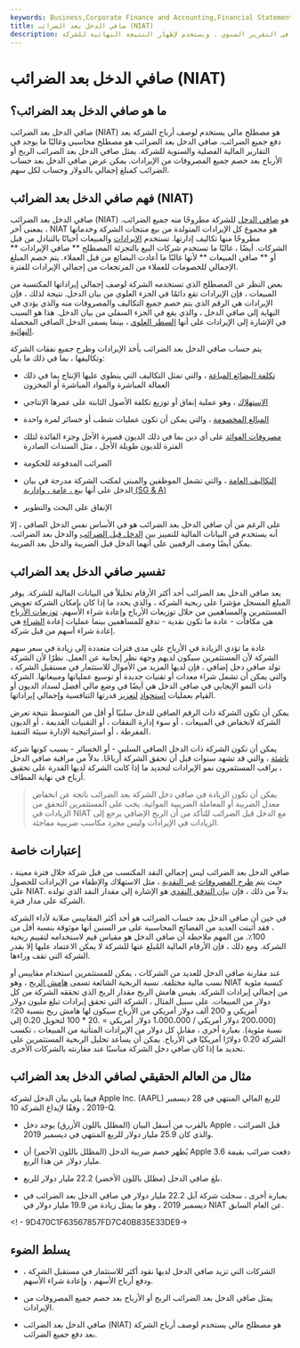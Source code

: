 ```yaml
---
keywords: Business,Corporate Finance and Accounting,Financial Statements
title: صافي الدخل بعد الضرائب (NIAT)
description: صافي الدخل بعد الضرائب هو مصطلح محاسبي غالبًا ما يتم العثور عليه في التقرير السنوي ، ويستخدم لإظهار النتيجة النهائية للشركة.
---
```


# صافي الدخل بعد الضرائب (NIAT)
## ما هو صافي الدخل بعد الضرائب؟

صافي الدخل بعد الضرائب (NIAT) هو مصطلح مالي يستخدم لوصف أرباح الشركة بعد دفع جميع الضرائب. صافي الدخل بعد الضرائب هو مصطلح محاسبي وغالبًا ما يوجد في التقارير المالية الفصلية والسنوية للشركة. يمثل صافي الدخل بعد الضرائب الربح أو الأرباح بعد خصم جميع المصروفات من الإيرادات. يمكن عرض صافي الدخل بعد حساب الضرائب كمبلغ إجمالي بالدولار وحساب لكل سهم.

## فهم صافي الدخل بعد الضرائب (NIAT)

صافي الدخل بعد الضرائب (NIAT) هو [صافي الدخل](/netincome) للشركة مطروحًا منه جميع الضرائب. بمعنى آخر ، NIAT هو مجموع كل الإيرادات المتولدة من بيع منتجات الشركة وخدماتها مطروحًا منها تكاليف إدارتها. تستخدم [الإيرادات](/revenue) والمبيعات أحيانًا بالتبادل من قبل الشركات. أيضًا ، غالبًا ما تستخدم شركات البيع بالتجزئة المصطلح ** صافي الإيرادات ** أو ** صافي المبيعات ** لأنها غالبًا ما أعادت البضائع من قبل العملاء. يتم خصم المبلغ الإجمالي للخصومات للعملاء من المرتجعات من إجمالي الإيرادات للفترة.

بغض النظر عن المصطلح الذي تستخدمه الشركة لوصف إجمالي إيراداتها المكتسبة من المبيعات ، فإن الإيرادات تقع دائمًا في الجزء العلوي من بيان الدخل. نتيجة لذلك ، فإن الإيرادات هي الرقم الذي يتم خصم جميع التكاليف والمصروفات منه والذي يؤدي في النهاية إلى صافي الدخل ، والذي يقع في الجزء السفلي من بيان الدخل. هذا هو السبب في الإشارة إلى الإيرادات على أنها [السطر العلوي](/topline) ، بينما يسمى الدخل الصافي المحصلة [النهائية](/bottomline).

يتم حساب صافي الدخل بعد الضرائب بأخذ الإيرادات وطرح جميع نفقات الشركة وتكاليفها ، بما في ذلك ما يلي:

- [تكلفة البضائع المباعة](/cogs) ، والتي تمثل التكاليف التي ينطوي عليها الإنتاج بما في ذلك العمالة المباشرة والمواد المباشرة أو المخزون

- [الاستهلاك](/depreciation) ، وهو عملية إنفاق أو توزيع تكلفة الأصول الثابتة على عمرها الإنتاجي

- [المبالغ المخصومة](/chargeoff) ، والتي يمكن أن تكون عمليات شطب أو خسائر لمرة واحدة

- [مصروفات الفوائد](/interestexpense) على أي دين بما في ذلك الديون قصيرة الأجل وجزء الفائدة لتلك الفترة للديون طويلة الأجل ، مثل السندات الصادرة

- الضرائب المدفوعة للحكومة

- [التكاليف العامة](/overhead) ، والتي تشمل الموظفين والمبنى لمكتب الشركة مدرجة في بيان الدخل على أنها [بيع ، عامة ، وإدارية (SG & A)](/sga)

- الإنفاق على البحث والتطوير

على الرغم من أن صافي الدخل بعد الضرائب هو في الأساس نفس الدخل الصافي ، إلا أنه يستخدم في البيانات المالية للتمييز بين [الدخل قبل الضرائب](/ebt) والدخل بعد الضرائب. يمكن أيضًا وصف الرقمين على أنهما الدخل قبل الضريبة والدخل بعد الضريبة.

## تفسير صافي الدخل بعد الضرائب

يعد صافي الدخل بعد الضرائب أحد أكثر الأرقام تحليلاً في البيانات المالية للشركة. يوفر المبلغ المسجل مؤشرا على ربحية الشركة ، والذي يحدد ما إذا كان بإمكان الشركة تعويض المستثمرين والمساهمين من خلال توزيعات الأرباح وإعادة شراء الأسهم. [توزيعات الأرباح](/dividend) هي مكافآت - عادة ما تكون نقدية - تدفع للمساهمين بينما عمليات إعادة [الشراء](/buyback) هي إعادة شراء أسهم من قبل شركة.

عادة ما تؤدي الزيادة في الأرباح على مدى فترات متعددة إلى زيادة في سعر سهم الشركة لأن المستثمرين سيكون لديهم وجهة نظر إيجابية عن العمل. نظرًا لأن الشركة تولد صافي دخل إضافي ، فإن لديها المزيد من الأموال للاستثمار في مستقبل الشركة ، والتي يمكن أن تشمل شراء معدات أو تقنيات جديدة أو توسيع عملياتها ومبيعاتها. الشركة ذات النمو الإيجابي في صافي الدخل هي أيضًا في وضع مالي أفضل لسداد الديون أو القيام بعمليات [استحواذ](/acquisition) [لتعزيز](/acquisition) قدرتها التنافسية وإجمالي إيراداتها.

يمكن أن تكون الشركة ذات الرقم الصافي للدخل سلبيًا أو أقل من المتوسط نتيجة تعرض الشركة لانخفاض في المبيعات ، أو سوء إدارة النفقات ، أو التقنيات القديمة ، أو الديون المفرطة ، أو استراتيجية الإدارة سيئة التنفيذ.

يمكن أن تكون الشركة ذات الدخل الصافي السلبي - أو الخسائر - بسبب كونها شركة [ناشئة](/startup) ، والتي قد تشهد سنوات قبل أن تحقق الشركة أرباحًا. بدلاً من مراقبة صافي الدخل ، يراقب المستثمرون نمو الإيرادات لتحديد ما إذا كانت الشركة لديها القدرة على تحقيق أرباح في نهاية المطاف.

> يمكن أن تكون الزيادة في صافي دخل الشركة بعد الضرائب ناتجة عن انخفاض معدل الضريبة أو المعاملة الضريبية المواتية. يجب على المستثمرين التحقق من الزيادات في NIAT مع الدخل قبل الضرائب للتأكد من أن الربح الإضافي يرجع إلى الزيادات في الإيرادات وليس مجرد مكاسب ضريبية مفاجئة.

>

## إعتبارات خاصة

صافي الدخل بعد الضرائب ليس إجمالي النقد المكتسب من قبل شركة خلال فترة معينة ، حيث يتم [طرح المصروفات](/noncashcharge) [غير النقدية](/noncashcharge) ، مثل الاستهلاك والإطفاء من الإيرادات للحصول على NIAT. بدلاً من ذلك ، فإن [بيان التدفق النقدي](/cashflowstatement) هو الإشارة إلى مقدار النقد الذي تولده الشركة على مدار فترة.

في حين أن صافي الدخل بعد حساب الضرائب هو أحد أكثر المقاييس صلابة لأداء الشركة ، فقد أثبتت العديد من الفضائح المحاسبية على مر السنين أنها موثوقة بنسبة أقل من 100٪. من المهم ملاحظة أن صافي الدخل هو مقياس قيم لاستخدامه لتقييم ربحية الشركة. ومع ذلك ، فإن الأرقام المالية المُبلغ عنها للشركة لا يمكن الاعتماد عليها إلا بقدر الشركة التي تقف وراءها.

عند مقارنة صافي الدخل للعديد من الشركات ، يمكن للمستثمرين استخدام مقاييس أو نسب مالية مختلفة. نسبة الربحية الشائعة تسمى [هامش الربح](/profitmargin) ، وهو NIAT كنسبة مئوية من إجمالي إيرادات الشركة. يقيس هامش الربح مقدار الربح الذي تحققه الشركة من كل دولار من المبيعات. على سبيل المثال ، الشركة التي تحقق إيرادات تبلغ مليون دولار أمريكي و 200 ألف دولار أمريكي من الأرباح سيكون لها هامش ربح بنسبة 20٪ (200،000 دولار أمريكي / 1،000،000 دولار أمريكي = .20 * 100 لتحويل 0،20 إلى نسبة مئوية). بعبارة أخرى ، مقابل كل دولار من الإيرادات المتأتية من المبيعات ، تكسب الشركة 0.20 دولارًا أمريكيًا في الأرباح. يمكن أن يساعد تحليل الربحية المستثمرين على تحديد ما إذا كان صافي دخل الشركة مناسبًا عند مقارنته بالشركات الأخرى.

## مثال من العالم الحقيقي لصافي الدخل بعد الضرائب

فيما يلي بيان الدخل لشركة Apple Inc. (AAPL) للربع المالي المنتهي في 28 ديسمبر 2019 ، وفقًا لإيداع الشركة 10-Q.

- بالقرب من أسفل البيان (المظلل باللون الأزرق) يوجد دخل Apple قبل الضرائب ، والذي كان 25.9 مليار دولار للربع المنتهي في ديسمبر 2019.

- يُظهر خصم ضريبة الدخل (المظلل باللون الأحمر) أن Apple دفعت ضرائب بقيمة 3.6 مليار دولار عن هذا الربع.

- بلغ صافي الدخل (مظلل باللون الأخضر) 22.2 مليار دولار للربع.

- بعبارة أخرى ، سجلت شركة آبل 22.2 مليار دولار في صافي الدخل بعد الضرائب في ديسمبر 2019 ، وهو ما يمثل زيادة من 19.9 مليار دولار في NIAT عن العام السابق.

<! - 9D470C1F63567857FD7C40B835E33DE9->

## يسلط الضوء

- الشركات التي تزيد صافي الدخل لديها نقود أكثر للاستثمار في مستقبل الشركة ، ودفع أرباح الأسهم ، وإعادة شراء الأسهم.

- يمثل صافي الدخل بعد الضرائب الربح أو الأرباح بعد خصم جميع المصروفات من الإيرادات.

- صافي الدخل بعد الضرائب (NIAT) هو مصطلح مالي يستخدم لوصف أرباح الشركة بعد دفع جميع الضرائب.

